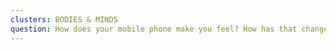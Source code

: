 ```yaml
---
clusters: BODIES & MINDS
question: How does your mobile phone make you feel? How has that changed over time?
---
```

